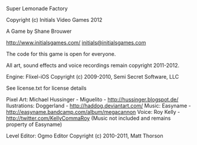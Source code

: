 Super Lemonade Factory

Copyright (c) Initials Video Games 2012

A Game by Shane Brouwer

http://www.initialsgames.com/
initials@initialsgames.com

The code for this game is open for everyone.

All art, sound effects and voice recordings remain copyright 2011-2012.

Engine: Flixel-iOS Copyright (c) 2009-2010, Semi Secret Software, LLC

See license.txt for license details

Pixel Art:    Michael Hussinger - Miguelito - http://hussinger.blogspot.de/
Ilustrations: Doggerland                    - http://haddog.deviantart.com/
Music:        Easyname                      - http://easyname.bandcamp.com/album/megacannon
Voice:        Roy Kelly                     - http://twitter.com/KellyCommaRoy
(Music not included and remains property of Easyname)

Level Editor: Ogmo Editor Copyright (c) 2010-2011, Matt Thorson